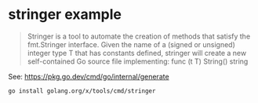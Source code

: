 # stringer example

> Stringer is a tool to automate the creation of methods that satisfy the fmt.Stringer interface. Given the name of a (signed or unsigned) integer type T that has constants defined, stringer will create a new self-contained Go source file implementing: func (t T) String() string

See: https://pkg.go.dev/cmd/go/internal/generate

```
go install golang.org/x/tools/cmd/stringer 
```
